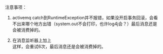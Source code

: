 注意事项：

1. activemq catch到RuntimeException并不报错，如果没开启事务回滚，会看不出来哪个地方出错（system.out不会打印，也许log4j会？）最后消息还是会被消费掉的。

2. 在消息监听器上加上<property name="sessionTransacted" value="true"/>  
	这样，会重试6次，最后消息还是会被消费掉的。